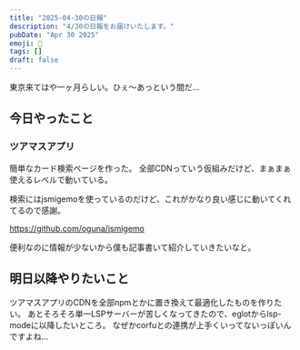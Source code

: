 ```yaml
---
title: "2025-04-30の日報"
description: "4/30の日報をお届けいたします。"
pubDate: "Apr 30 2025"
emoji: 🦊
tags: []
draft: false
---
```


東京来てはや一ヶ月らしい。ひぇ〜あっという間だ...

## 今日やったこと

### ツアマスアプリ

簡単なカード検索ページを作った。
全部CDNっていう仮組みだけど、まぁまぁ使えるレベルで動いている。

検索にはjsmigemoを使っているのだけど、これがかなり良い感じに動いてくれてるので感謝。

https://github.com/oguna/jsmigemo

便利なのに情報が少ないから僕も記事書いて紹介していきたいなと。

## 明日以降やりたいこと

ツアマスアプリのCDNを全部npmとかに置き換えて最適化したものを作りたい。
あとそろそろ単一LSPサーバーが苦しくなってきたので、eglotからlsp-modeに以降したいところ。
なぜかcorfuとの連携が上手くいってないっぽいんですよね...
